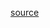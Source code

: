[source](https://github.com/kossidts/react-stockcharts/blob/master/docs/lib/charts/GroupedBarChart.js)

<!-- , [codesandbox](https://codesandbox.io/s/github/rrag/react-stockcharts-examples2/tree/master/examples/GroupedBarChart) -->
